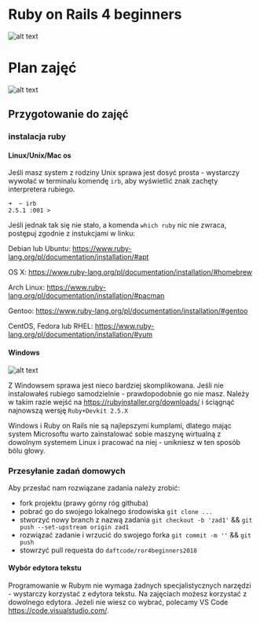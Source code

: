 # Ruby on Rails 4 beginners

![alt text](https://github.com/daftcode/ror4beginners2018/blob/master/logo.png)

# Plan zajęć

![alt text](https://github.com/daftcode/ror4beginners2018/blob/master/plan_zajec.png)

## Przygotowanie do zajęć

### instalacja ruby

#### Linux/Unix/Mac os

Jeśli masz system z rodziny Unix sprawa jest dosyć prosta - wystarczy wywołać w terminalu komendę `irb`, aby wyświetlić znak zachęty interpretera rubiego.

```
➜  ~ irb
2.5.1 :001 > 
```

Jeśli jednak tak się nie stało, a komenda `which ruby` nic nie zwraca, postępuj zgodnie z instukcjami w linku:

Debian lub Ubuntu:
https://www.ruby-lang.org/pl/documentation/installation/#apt

OS X:
https://www.ruby-lang.org/pl/documentation/installation/#homebrew

Arch Linux:
https://www.ruby-lang.org/pl/documentation/installation/#pacman

Gentoo:
https://www.ruby-lang.org/pl/documentation/installation/#gentoo

CentOS, Fedora lub RHEL:
https://www.ruby-lang.org/pl/documentation/installation/#yum

#### Windows

![alt text](https://i.gifer.com/1EAo.gif)

Z Windowsem sprawa jest nieco bardziej skomplikowana. Jeśli nie instalowałeś rubiego samodzielnie - prawdopodobnie go nie masz. Należy w takim razie wejść na https://rubyinstaller.org/downloads/ i ściągnąć najnowszą wersję `Ruby+Devkit 2.5.X`

Windows i Ruby on Rails nie są najlepszymi kumplami, dlatego mając system Microsoftu warto zainstalować sobie maszynę wirtualną z dowolnym systemem Linux i pracować na niej - unikniesz w ten sposób bólu głowy.

### Przesyłanie zadań domowych

Aby przesłać nam rozwiązane zadania należy zrobić:
  * fork projektu (prawy górny róg githuba)
  * pobrać go do swojego lokalnego środowiska `git clone ...`
  * stworzyć nowy branch z nazwą zadania `git checkout -b 'zad1'` && `git push --set-upstream origin zad1`
  * rozwiązać zadanie i wrzucić do swojego forka `git commit -m ''` && `git push`
  * stowrzyć pull requesta do `daftcode/ror4beginners2018`

#### Wybór edytora tekstu

Programowanie w Rubym nie wymaga żadnych specjalistycznych narzędzi - wystarczy korzystać z edytora tekstu. Na zajęciach możesz korzystać z dowolnego edytora. Jeżeli nie wiesz co wybrać, polecamy VS Code https://code.visualstudio.com/.
